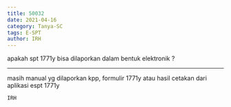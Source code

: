```yaml
---
title: 50032
date: 2021-04-16
category: Tanya-SC
tags: E-SPT
author: IRH
---
```


apakah spt 1771y bisa dilaporkan dalam bentuk elektronik ?

---

masih manual yg dilaporkan kpp, formulir 1771y atau hasil cetakan dari aplikasi espt 1771y

`IRH`

